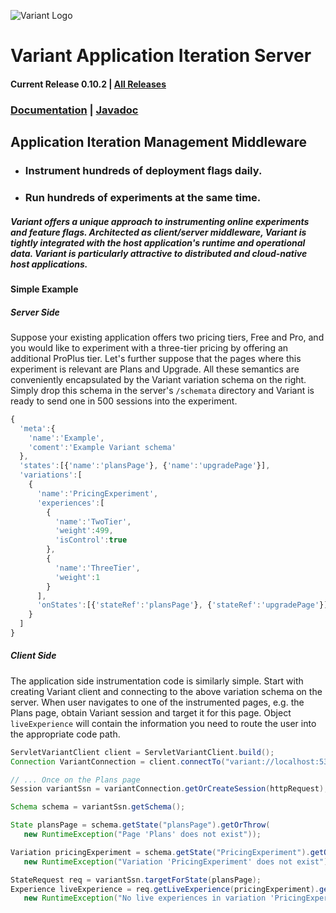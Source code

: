 ![Variant Logo](http://www.getvariant.com/wp-content/uploads/2016/07/VariantLogoSquare-100.png)

# Variant Application Iteration Server
#### Current Release 0.10.2 | [All Releases](https://www.getvariant.com/get/)

### [Documentation](https://www.getvariant.com/resources/docs) | [Javadoc](https://getvariant.github.io/variant-java-servlet-adapter/)


## Application Iteration Management Middleware

* ### Instrument hundreds of deployment flags daily.
* ### Run hundreds of experiments at the same time.


##### Variant offers a unique approach to instrumenting online experiments and feature flags. Architected as client/server middleware, Variant is tightly integrated with the host application's runtime and operational data. Variant is particularly attractive to distributed and cloud-native host applications.

#### Simple Example

##### Server Side

Suppose your existing application offers two pricing tiers, Free and Pro, and you would like to experiment with a three-tier pricing by offering an additional ProPlus tier. Let's further suppose that the pages where this experiment is relevant are Plans and Upgrade. All these semantics are conveniently encapsulated by the Variant variation schema on the right. Simply drop this schema in the server's <code>/schemata</code> directory and Variant is ready to send one in 500 sessions into the experiment.

```JavaScript
{
  'meta':{
    'name':'Example',
    'coment':'Example Variant schema'
  },
  'states':[{'name':'plansPage'}, {'name':'upgradePage'}],
  'variations':[
    {
      'name':'PricingExperiment',
      'experiences':[
        {
          'name':'TwoTier',
          'weight':499,
          'isControl':true
        },
        {
          'name':'ThreeTier',
          'weight':1
        }
      ],
      'onStates':[{'stateRef':'plansPage'}, {'stateRef':'upgradePage'}]
    }
  ]
}
```
  
##### Client Side

The application side instrumentation code is similarly simple. Start with creating Variant client and connecting to the above variation schema on the server. When user navigates to one of the instrumented pages, e.g. the Plans page, obtain Variant session and target it for this page. Object <code>liveExperience</code> will contain the information you need to route the user into the appropriate code path.

```Java
ServletVariantClient client = ServletVariantClient.build();
Connection VariantConnection = client.connectTo("variant://localhost:5377/example");

// ... Once on the Plans page
Session variantSsn = variantConnection.getOrCreateSession(httpRequest);

Schema schema = variantSsn.getSchema();

State plansPage = schema.getState("plansPage").getOrThrow(
   new RuntimeException("Page 'Plans' does not exist"));

Variation pricingExperiment = schema.getState("PricingExperiment").getOrThrow(
   new RuntimeException("Variation 'PricingExperiment' does not exist"));

StateRequest req = variantSsn.targetForState(plansPage);
Experience liveExperience = req.getLiveExperience(pricingExperiment).getOrThrow(
   new RuntimeException("No live experiences in variation 'PricingExperiment'"));

```

